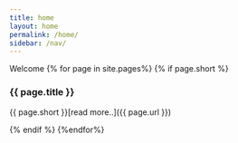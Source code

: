 ```yaml
---
title: home
layout: home
permalink: /home/
sidebar: /nav/
---
```


Welcome
{% for page in  site.pages%}
{% if page.short %}

### {{ page.title }}
{{ page.short }}[read more..]({{ page.url }})

{% endif %}
{%endfor%}
